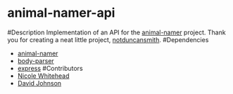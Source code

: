 animal-namer-api
================
#Description
Implementation of an API for the [animal-namer](https://github.com/notduncansmith/animal-namer) project. Thank you for creating a neat little project, [notduncansmith](https://github.com/notduncansmith). 
#Dependencies
* [animal-namer](https://github.com/notduncansmith/animal-namer)
* [body-parser](https://www.npmjs.org/package/body-parser)
* [express](https://www.npmjs.org/package/express)
#Contributors
* [Nicole Whitehead](https://github.com/ncwhitehead)
* [David Johnson](https://github.com/dhjohn0)
